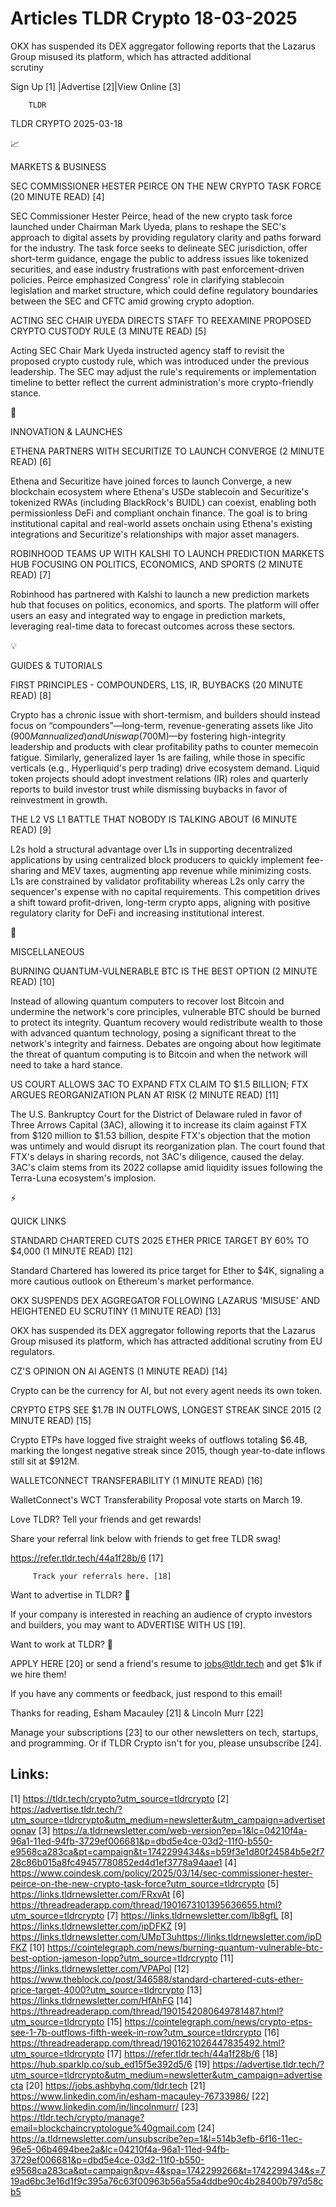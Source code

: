 # Articles TLDR Crypto 18-03-2025

OKX has suspended its DEX aggregator following reports that the
Lazarus Group misused its platform, which has attracted additional
scrutiny ‌ ‌ ‌ ‌ ‌ ‌ ‌ ‌ ‌ ‌ ‌ ‌ ‌ ‌ ‌ ‌ ‌ ‌ ‌ ‌ ‌ ‌ ‌ ‌ ‌ ‌  ‌ ‌ ‌ ‌ ‌ ‌ ‌ ‌ ‌ ‌ ‌ ‌ ‌ ‌ ‌ ‌ ‌ ‌ ‌ ‌ ‌ ‌ ‌ ‌ ‌ ‌ 


 Sign Up [1] |Advertise [2]|View Online [3] 

		TLDR 

TLDR CRYPTO 2025-03-18

📈 

MARKETS & BUSINESS

 SEC COMMISSIONER HESTER PEIRCE ON THE NEW CRYPTO TASK FORCE (20
MINUTE READ) [4] 

 SEC Commissioner Hester Peirce, head of the new crypto task force
launched under Chairman Mark Uyeda, plans to reshape the SEC's
approach to digital assets by providing regulatory clarity and paths
forward for the industry. The task force seeks to delineate SEC
jurisdiction, offer short-term guidance, engage the public to address
issues like tokenized securities, and ease industry frustrations with
past enforcement-driven policies. Peirce emphasized Congress' role in
clarifying stablecoin legislation and market structure, which could
define regulatory boundaries between the SEC and CFTC amid growing
crypto adoption. 

 ACTING SEC CHAIR UYEDA DIRECTS STAFF TO REEXAMINE PROPOSED CRYPTO
CUSTODY RULE (3 MINUTE READ) [5] 

 Acting SEC Chair Mark Uyeda instructed agency staff to revisit the
proposed crypto custody rule, which was introduced under the previous
leadership. The SEC may adjust the rule's requirements or
implementation timeline to better reflect the current administration's
more crypto-friendly stance. 

🚀 

INNOVATION & LAUNCHES

 ETHENA PARTNERS WITH SECURITIZE TO LAUNCH CONVERGE (2 MINUTE READ)
[6] 

 Ethena and Securitize have joined forces to launch Converge, a new
blockchain ecosystem where Ethena's USDe stablecoin and Securitize's
tokenized RWAs (including BlackRock's BUIDL) can coexist, enabling
both permissionless DeFi and compliant onchain finance. The goal is to
bring institutional capital and real-world assets onchain using
Ethena's existing integrations and Securitize's relationships with
major asset managers. 

 ROBINHOOD TEAMS UP WITH KALSHI TO LAUNCH PREDICTION MARKETS HUB
FOCUSING ON POLITICS, ECONOMICS, AND SPORTS (2 MINUTE READ) [7] 

 Robinhood has partnered with Kalshi to launch a new prediction
markets hub that focuses on politics, economics, and sports. The
platform will offer users an easy and integrated way to engage in
prediction markets, leveraging real-time data to forecast outcomes
across these sectors. 

💡 

GUIDES & TUTORIALS

 FIRST PRINCIPLES - COMPOUNDERS, L1S, IR, BUYBACKS (20 MINUTE READ)
[8] 

 Crypto has a chronic issue with short-termism, and builders should
instead focus on “compounders”—long-term, revenue-generating
assets like Jito ($900M annualized) and Uniswap ($700M)—by fostering
high-integrity leadership and products with clear profitability paths
to counter memecoin fatigue. Similarly, generalized layer 1s are
failing, while those in specific verticals (e.g., Hyperliquid's perp
trading) drive ecosystem demand. Liquid token projects should adopt
investment relations (IR) roles and quarterly reports to build
investor trust while dismissing buybacks in favor of reinvestment in
growth. 

 THE L2 VS L1 BATTLE THAT NOBODY IS TALKING ABOUT (6 MINUTE READ) [9] 

 L2s hold a structural advantage over L1s in supporting decentralized
applications by using centralized block producers to quickly implement
fee-sharing and MEV taxes, augmenting app revenue while minimizing
costs. L1s are constrained by validator profitability whereas L2s only
carry the sequencer's expense with no capital requirements. This
competition drives a shift toward profit-driven, long-term crypto
apps, aligning with positive regulatory clarity for DeFi and
increasing institutional interest. 

🦄 

MISCELLANEOUS

 BURNING QUANTUM-VULNERABLE BTC IS THE BEST OPTION (2 MINUTE READ)
[10] 

 Instead of allowing quantum computers to recover lost Bitcoin and
undermine the network's core principles, vulnerable BTC should be
burned to protect its integrity. Quantum recovery would redistribute
wealth to those with advanced quantum technology, posing a significant
threat to the network's integrity and fairness. Debates are ongoing
about how legitimate the threat of quantum computing is to Bitcoin and
when the network will need to take a hard stance. 

 US COURT ALLOWS 3AC TO EXPAND FTX CLAIM TO $1.5 BILLION; FTX ARGUES
REORGANIZATION PLAN AT RISK (2 MINUTE READ) [11] 

 The U.S. Bankruptcy Court for the District of Delaware ruled in favor
of Three Arrows Capital (3AC), allowing it to increase its claim
against FTX from $120 million to $1.53 billion, despite FTX's
objection that the motion was untimely and would disrupt its
reorganization plan. The court found that FTX's delays in sharing
records, not 3AC's diligence, caused the delay. 3AC's claim stems from
its 2022 collapse amid liquidity issues following the Terra-Luna
ecosystem's implosion. 

⚡ 

QUICK LINKS

 STANDARD CHARTERED CUTS 2025 ETHER PRICE TARGET BY 60% TO $4,000 (1
MINUTE READ) [12] 

 Standard Chartered has lowered its price target for Ether to $4K,
signaling a more cautious outlook on Ethereum's market performance. 

 OKX SUSPENDS DEX AGGREGATOR FOLLOWING LAZARUS 'MISUSE' AND HEIGHTENED
EU SCRUTINY (1 MINUTE READ) [13] 

 OKX has suspended its DEX aggregator following reports that the
Lazarus Group misused its platform, which has attracted additional
scrutiny from EU regulators. 

 CZ'S OPINION ON AI AGENTS (1 MINUTE READ) [14] 

 Crypto can be the currency for AI, but not every agent needs its own
token. 

 CRYPTO ETPS SEE $1.7B IN OUTFLOWS, LONGEST STREAK SINCE 2015 (2
MINUTE READ) [15] 

 Crypto ETPs have logged five straight weeks of outflows totaling
$6.4B, marking the longest negative streak since 2015, though
year-to-date inflows still sit at $912M. 

 WALLETCONNECT TRANSFERABILITY (1 MINUTE READ) [16] 

 WalletConnect's WCT Transferability Proposal vote starts on March 19.


Love TLDR? Tell your friends and get rewards!

 Share your referral link below with friends to get free TLDR swag! 

 https://refer.tldr.tech/44a1f28b/6 [17] 

		 Track your referrals here. [18] 

Want to advertise in TLDR? 📰

 If your company is interested in reaching an audience of crypto
investors and builders, you may want to ADVERTISE WITH US [19]. 

Want to work at TLDR? 💼

 APPLY HERE [20] or send a friend's resume to jobs@tldr.tech and get
$1k if we hire them! 

 If you have any comments or feedback, just respond to this email! 

Thanks for reading, 
Esham Macauley [21] & Lincoln Murr [22] 

 Manage your subscriptions [23] to our other newsletters on tech,
startups, and programming. Or if TLDR Crypto isn't for you, please
unsubscribe [24]. 

 

Links:
------
[1] https://tldr.tech/crypto?utm_source=tldrcrypto
[2] https://advertise.tldr.tech/?utm_source=tldrcrypto&utm_medium=newsletter&utm_campaign=advertisetopnav
[3] https://a.tldrnewsletter.com/web-version?ep=1&lc=04210f4a-96a1-11ed-94fb-3729ef006681&p=dbd5e4ce-03d2-11f0-b550-e9568ca283ca&pt=campaign&t=1742299434&s=b59f3e1d80f24584b5e2f728c86b015a8fc49457780852ed4d1ef3778a94aae1
[4] https://www.coindesk.com/policy/2025/03/14/sec-commissioner-hester-peirce-on-the-new-crypto-task-force?utm_source=tldrcrypto
[5] https://links.tldrnewsletter.com/FRxvAt
[6] https://threadreaderapp.com/thread/1901673101395636655.html?utm_source=tldrcrypto
[7] https://links.tldrnewsletter.com/Ib8gfL
[8] https://links.tldrnewsletter.com/ipDFKZ
[9] https://links.tldrnewsletter.com/UMpT3uhttps://links.tldrnewsletter.com/ipDFKZ
[10] https://cointelegraph.com/news/burning-quantum-vulnerable-btc-best-option-jameson-lopp?utm_source=tldrcrypto
[11] https://links.tldrnewsletter.com/VPAPol
[12] https://www.theblock.co/post/346588/standard-chartered-cuts-ether-price-target-4000?utm_source=tldrcrypto
[13] https://links.tldrnewsletter.com/HfAhFG
[14] https://threadreaderapp.com/thread/1901542080649781487.html?utm_source=tldrcrypto
[15] https://cointelegraph.com/news/crypto-etps-see-1-7b-outflows-fifth-week-in-row?utm_source=tldrcrypto
[16] https://threadreaderapp.com/thread/1901621026447835492.html?utm_source=tldrcrypto
[17] https://refer.tldr.tech/44a1f28b/6
[18] https://hub.sparklp.co/sub_ed15f5e392d5/6
[19] https://advertise.tldr.tech/?utm_source=tldrcrypto&utm_medium=newsletter&utm_campaign=advertisecta
[20] https://jobs.ashbyhq.com/tldr.tech
[21] https://www.linkedin.com/in/esham-macauley-76733986/
[22] https://www.linkedin.com/in/lincolnmurr/
[23] https://tldr.tech/crypto/manage?email=blockchaincryptologue%40gmail.com
[24] https://a.tldrnewsletter.com/unsubscribe?ep=1&l=514b3efb-6f16-11ec-96e5-06b4694bee2a&lc=04210f4a-96a1-11ed-94fb-3729ef006681&p=dbd5e4ce-03d2-11f0-b550-e9568ca283ca&pt=campaign&pv=4&spa=1742299266&t=1742299434&s=719ad6bc3e16d1f9c395a76c63f00963b56a55a4ddbe90c4b28400b797d58cb5